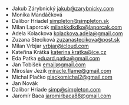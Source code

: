 - Jakub Zárybnický <jakub@zarybnicky.com>
- Monika Mandáčková
- Dalibor Hriadel <simpleton@simpleton.sk>
- Milan Laporcak <milankkdkdko@laporcak.com>
- Adela Kolackova <kolackova.adela@gmail.com>
- Zuzana Stecíková <zuzanastecikova@post.sk>
- Milan Vrbjar <vrbjar@icloud.com>
- Kateřina Krátká <katerina.kratka@ice.cz>   
- Eda Patka <eduard.patka@gmail.com>
- Jan Tobišek <email@gmail.com>
- Miroslav Jezik <miracle.flame@gmail.com>
- Michal Plačko <plackomichal2@gmail.com>
- Jan Novák
- Dalibor Hriade <simp@simpleton.com>
- Jaromír Baca jaromirbaca88@gmail.com

